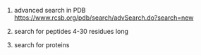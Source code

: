 1. advanced search in PDB
https://www.rcsb.org/pdb/search/advSearch.do?search=new

2. search for peptides 4-30 residues long

3. search for proteins
